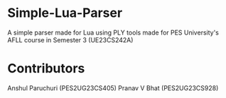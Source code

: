 # Simple-Lua-Parser
A simple parser made for Lua using PLY tools made for PES University's AFLL course in Semester 3 (UE23CS242A)
# Contributors
Anshul Paruchuri (PES2UG23CS405)
Pranav V Bhat (PES2UG23CS928)



